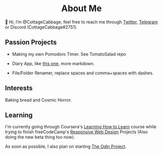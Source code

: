 <h1 align='center'>About Me</h1>

👋 Hi, I’m @CottageCabbage, feel free to reach me through [Twitter](https://twitter.com/CottageCabbage), [Telegram](https://t.me/CottageCabbage) or Discord (CottageCabbage#2751).

## Passion Projects
+ Making my own Pomodoro Timer. See TomatoSalad repo
+ Diary App, like [this one](https://github.com/samuelmeuli/mini-diary), more markdown.

+ File/Folder Renamer, replace spaces and comma+spaces with dashes. 

## Interests
Baking bread and Cosmic Horror. 

## Learning
I'm currently going through Coursera's [Learning How to Learn](https://www.coursera.org/learn/learning-how-to-learn) course while trying to finish freeCodeCamp's [Responsive Web Design](https://www.freecodecamp.org/learn/responsive-web-design/) Projects (Also doing the new beta thing too now). 

As soon as possible, I also plan on starting [The Odin Project](https://www.theodinproject.com/).